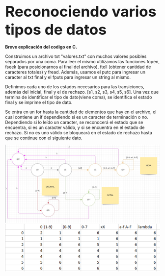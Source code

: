 # <font size="50"> Reconociendo varios tipos de datos</font>

**Breve explicación del codigo en C.**

Construimos un archivo txt "valores.txt" con muchos valores posibles separados por una coma. Para leer el mismo utilizamos las funciones
fopen, fseek (para posicionarnos al final del archivo), ftell (obtener cantidad de caracteres totales) y fread. Además, usamos el putc para ingresar un caracter al txt final y el fputs para ingresar un string al mismo.

Definimos cada uno de los estados necesarios para las transiciones, además del inicial, final y el de rechazo. [s1, s2, s3, s4, s5, s6]. Una vez que termina de identificar el tipo de dato(viene coma), se identifica el estado final y se imprime el tipo de dato.

Se entra en un for hasta la cantidad de elementos que hay en el archivo, el cual contiene un if dependiendo si es un caracter de terminación o no. Dependiendo si lo leído un caracter, se reconocerá el estado que se encuentra, si es un caracter válido, y si se encuentra en el estado de rechazo. 
Si no es uno válido se bloqueará en el estado de rechazo hasta que se continue con el siguiente dato.


<img style="" src="Automata.jpeg"> 

<img style="" src="TablaTp.png"> 
